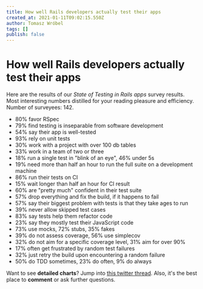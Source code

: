 ```yaml
---
title: How well Rails developers actually test their apps
created_at: 2021-01-11T09:02:15.550Z
author: Tomasz Wróbel
tags: []
publish: false
---
```


# How well Rails developers actually test their apps

Here are the results of our _State of Testing in Rails apps_ survey results. Most interesting numbers distilled for your reading pleasure and efficiency. Number of surveyees: 142.

* 80% favor RSpec
* 79% find testing is inseparable from software development
* 54% say their app is well-tested
* 93% rely on unit tests
* 30% work with a project with over 100 db tables
* 33% work in a team of two or three
* 18% run a single test in "blink of an eye", 46% under 5s
* 19% need more than half an hour to run the full suite on a development machine
* 86% run their tests on CI
* 15% wait longer than half an hour for CI result
* 60% are "pretty much" confident in their test suite
* 57% drop everything and fix the build, if it happens to fail
* 57% say their biggest problem with tests is that they take ages to run
* 39% never allow skipped test cases
* 83% say tests help them refactor code
* 23% say they mostly test their JavaScript code
* 73% use mocks, 72% stubs, 35% fakes
* 39% do not assess coverage, 56% use simplecov
* 32% do not aim for a specific coverage level, 31% aim for over 90%
* 17% often get frustrated by random test failures
* 32% just retry the build upon encountering a random failure
* 50% do TDD sometimes, 23% do often, 9% do always

Want to see **detailed charts**? Jump into [this twitter thread](https://twitter.com/tomasz_wro/status/1348558886295506946). Also, it's the best place to **comment** or ask further questions.
